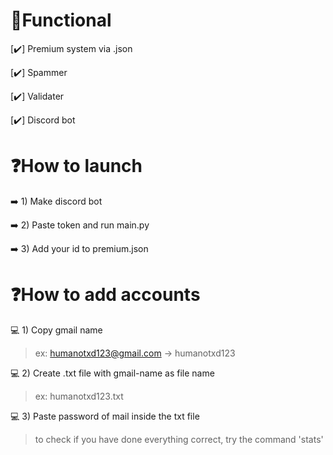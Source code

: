 # 📝Functional
 [✔️]  Premium system via .json 
 
 [✔️]  Spammer
 
 [✔️]  Validater
 
 [✔️]  Discord bot


# ❓How to launch
➡️ 1) Make discord bot

➡️ 2) Paste token and run main.py

➡️ 3) Add your id to premium.json

# ❓How to add accounts
💻 1) Copy gmail name
> ex: humanotxd123@gmail.com -> humanotxd123
> 
💻 2) Create .txt file with gmail-name as file name
> ex: humanotxd123.txt
> 
💻 3) Paste password of mail inside the txt file
> to check if you have done everything correct, try the command 'stats'
